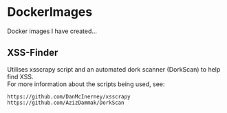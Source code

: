 # DockerImages

Docker images I have created...

## XSS-Finder
Utilises xsscrapy script and an automated dork scanner (DorkScan) to help find XSS.  
For more information about the scripts being used, see:
```
https://github.com/DanMcInerney/xsscrapy
https://github.com/AzizDammak/DorkScan
```

